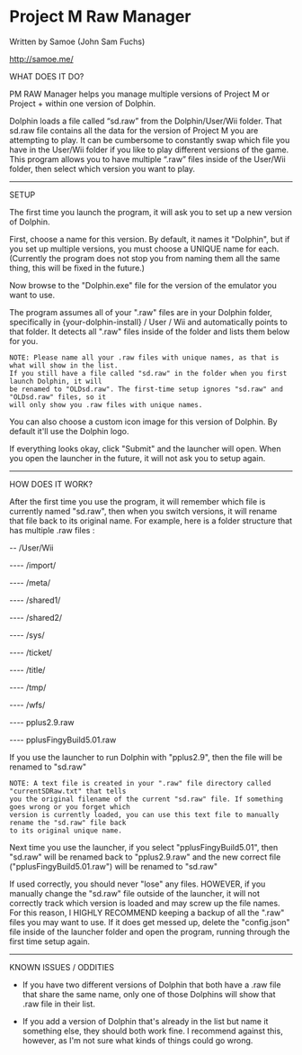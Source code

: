 # Project M Raw Manager

Written by Samoe (John Sam Fuchs)

http://samoe.me/

WHAT DOES IT DO?

PM RAW Manager helps you manage multiple versions of Project M or Project + within one version of Dolphin.

Dolphin loads a file called “sd.raw” from the Dolphin/User/Wii folder. That sd.raw file contains all the data for the version of Project M you are attempting to play. It can be cumbersome to constantly swap which file you have in the User/Wii folder if you like to play different versions of the game. This program allows you to have multiple “.raw” files inside of the User/Wii folder, then select which version you want to play.

------------------------
SETUP

The first time you launch the program, it will ask you to set up a new version of Dolphin.

First, choose a name for this version. By default, it names it "Dolphin", but if you set up multiple
versions, you must choose a UNIQUE name for each. (Currently the program does not stop you from naming
them all the same thing, this will be fixed in the future.)

Now browse to the "Dolphin.exe" file for the version of the emulator you want to use.

The program assumes all of your ".raw" files are in your Dolphin folder, specifically in
{your-dolphin-install} / User / Wii
and automatically points to that folder. It detects all ".raw" files inside of the folder and lists
them below for you.

    NOTE: Please name all your .raw files with unique names, as that is what will show in the list.
    If you still have a file called "sd.raw" in the folder when you first launch Dolphin, it will
    be renamed to "OLDsd.raw". The first-time setup ignores "sd.raw" and "OLDsd.raw" files, so it
    will only show you .raw files with unique names.

You can also choose a custom icon image for this version of Dolphin. By default it'll use the Dolphin logo.

If everything looks okay, click "Submit" and the launcher will open. When you open the launcher in the
future, it will not ask you to setup again.

------------------------
HOW DOES IT WORK?

After the first time you use the program, it will remember which file is currently named "sd.raw",
then when you switch versions, it will rename that file back to its original name. For example, here
is a folder structure that has multiple .raw files :

 -- /User/Wii

 ---- /import/
 
 ---- /meta/
 
 ---- /shared1/
 
 ---- /shared2/
 
 ---- /sys/
 
 ---- /ticket/
 
 ---- /title/
 
 ---- /tmp/
 
 ---- /wfs/
 
 ---- pplus2.9.raw
 
 ---- pplusFingyBuild5.01.raw

If you use the launcher to run Dolphin with "pplus2.9", then the file will be renamed to "sd.raw"

    NOTE: A text file is created in your ".raw" file directory called "currentSDRaw.txt" that tells
    you the original filename of the current "sd.raw" file. If something goes wrong or you forget which
    version is currently loaded, you can use this text file to manually rename the "sd.raw" file back
    to its original unique name.

Next time you use the launcher, if you select "pplusFingyBuild5.01", then "sd.raw" will be renamed
back to "pplus2.9.raw" and the new correct file ("pplusFingyBuild5.01.raw") will be renamed to "sd.raw"

If used correctly, you should never "lose" any files. HOWEVER, if you manually change the "sd.raw"
file outside of the launcher, it will not correctly track which version is loaded and may screw up
the file names. For this reason, I HIGHLY RECOMMEND keeping a backup of all the ".raw" files you
may want to use. If it does get messed up, delete the "config.json" file inside of the launcher
folder and open the program, running through the first time setup again.

------------------------
KNOWN ISSUES / ODDITIES

- If you have two different versions of Dolphin that both have a .raw file that share the same name,
only one of those Dolphins will show that .raw file in their list.

- If you add a version of Dolphin that's already in the list but name it something else, they should
both work fine. I recommend against this, however, as I'm not sure what kinds of things could go
wrong.
